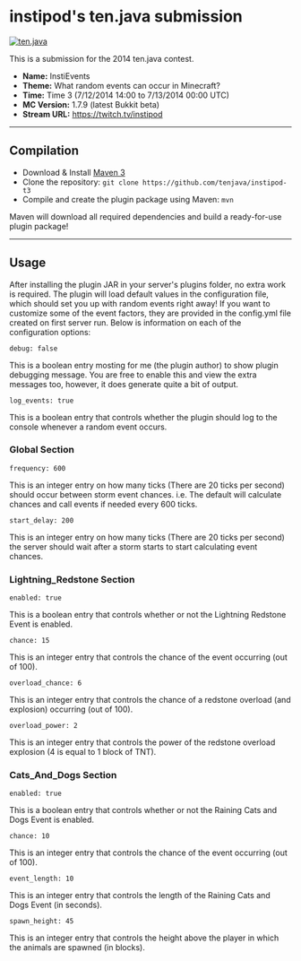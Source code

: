 instipod's ten.java submission
==============================

[![ten.java](https://cdn.mediacru.sh/hu4CJqRD7AiB.svg)](https://tenjava.com/)

This is a submission for the 2014 ten.java contest.

- __Name:__ InstiEvents
- __Theme:__ What random events can occur in Minecraft?
- __Time:__ Time 3 (7/12/2014 14:00 to 7/13/2014 00:00 UTC)
- __MC Version:__ 1.7.9 (latest Bukkit beta)
- __Stream URL:__ https://twitch.tv/instipod

---------------------------------------

Compilation
-----------

- Download & Install [Maven 3](http://maven.apache.org/download.html)
- Clone the repository: `git clone https://github.com/tenjava/instipod-t3`
- Compile and create the plugin package using Maven: `mvn`

Maven will download all required dependencies and build a ready-for-use plugin package!


---------------------------------------

Usage
-----

After installing the plugin JAR in your server's plugins folder, no extra work is required.  The plugin will load default values in the configuration file, which should set you up with random events right away!
If you want to customize some of the event factors, they are provided in the config.yml file created on first server run.  Below is information on each of the configuration options:

```
debug: false
```
This is a boolean entry mosting for me (the plugin author) to show plugin debugging message.  You are free to enable this and view the extra messages too, however, it does generate quite a bit of output.

```
log_events: true
```
This is a boolean entry that controls whether the plugin should log to the console whenever a random event occurs.


### Global Section

```
frequency: 600
```
This is an integer entry on how many ticks (There are 20 ticks per second) should occur between storm event chances. i.e. The default will calculate chances and call events if needed every 600 ticks.

```
start_delay: 200
```
This is an integer entry on how many ticks (There are 20 ticks per second) the server should wait after a storm starts to start calculating event chances.


### Lightning_Redstone Section

```
enabled: true
```
This is a boolean entry that controls whether or not the Lightning Redstone Event is enabled.

```
chance: 15
```
This is an integer entry that controls the chance of the event occurring (out of 100).

```
overload_chance: 6
```
This is an integer entry that controls the chance of a redstone overload (and explosion) occurring (out of 100).

```
overload_power: 2
```
This is an integer entry that controls the power of the redstone overload explosion (4 is equal to 1 block of TNT).


### Cats_And_Dogs Section

```
enabled: true
```
This is a boolean entry that controls whether or not the Raining Cats and Dogs Event is enabled.

```
chance: 10
```
This is an integer entry that controls the chance of the event occurring (out of 100).

```
event_length: 10
```
This is an integer entry that controls the length of the Raining Cats and Dogs Event (in seconds).

```
spawn_height: 45
```
This is an integer entry that controls the height above the player in which the animals are spawned (in blocks).